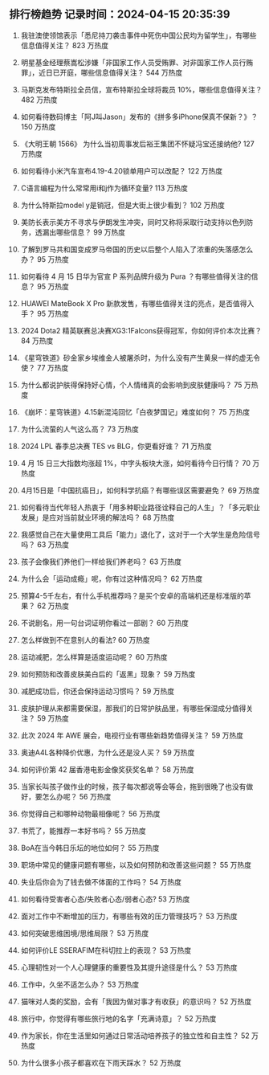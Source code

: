 
## 排行榜趋势 记录时间：2024-04-15 20:35:39
  
  1. 我驻澳使领馆表示「悉尼持刀袭击事件中死伤中国公民均为留学生」，有哪些信息值得关注？ 823 万热度
    
  2. 明星基金经理蔡嵩松涉嫌「非国家工作人员受贿罪、对非国家工作人员行贿罪」，近日已开庭，哪些信息值得关注？ 544 万热度
    
  3. 马斯克发布特斯拉全员信，宣布特斯拉全球将裁员 10%，哪些信息值得关注？ 482 万热度
    
  4. 如何看待数码博主「阿J叫Jason」发布的《拼多多iPhone保真不保新？》？ 150 万热度
    
  5. 《大明王朝 1566》 为什么当初周事发后裕王集团不怀疑冯宝还接纳他? 127 万热度
    
  6. 如何看待小米汽车宣布4.19-4.20锁单用户可以改配？ 122 万热度
    
  7. C语言编程为什么常常用i和j作为循环变量? 113 万热度
    
  8. 为什么特斯拉model y是销冠，但是大街上很少看到？ 102 万热度
    
  9. 美防长表示美方不寻求与伊朗发生冲突，同时又称将采取行动支持以色列防务，透漏出哪些信息？ 99 万热度
    
  10. 了解到罗马共和国变成罗马帝国的历史以后整个人陷入了浓重的失落感怎么办？ 95 万热度
    
  11. 如何看待 4 月 15 日华为官宣 P 系列品牌升级为 Pura ？有哪些值得关注的信息？ 95 万热度
    
  12. HUAWEI MateBook X Pro 新款发售，有哪些值得关注的亮点，是否值得入手？ 95 万热度
    
  13. 2024 Dota2 精英联赛总决赛XG3:1Falcons获得冠军，你如何评价本次比赛？ 84 万热度
    
  14. 《星穹铁道》砂金家乡埃维金人被屠杀时，为什么没有产生黄泉一样的虚无令使？ 77 万热度
    
  15. 为什么都说护肤得保持好心情，个人情绪真的会影响到皮肤健康吗？ 75 万热度
    
  16. 《崩坏：星穹铁道》4.15新混沌回忆「白夜梦国记」难度如何？ 75 万热度
    
  17. 为什么流萤的人气这么高？ 73 万热度
    
  18. 2024 LPL 春季总决赛 TES vs BLG，你更看好谁？ 71 万热度
    
  19. 4 月 15 日三大指数均涨超 1%，中字头板块大涨，如何看待今日行情？ 70 万热度
    
  20. 4月15日是「中国抗癌日」，如何科学抗癌？有哪些误区需要避免？ 69 万热度
    
  21. 如何看待当代年轻人热衷于「用多种职业路径诠释自己的人生」？「多元职业发展」是应对当前就业环境的解法吗？ 68 万热度
    
  22. 我感觉自己在大量使用工具后「能力」退化了，这对于一个大学生是危险信号吗？ 63 万热度
    
  23. 孩子会像我们养他们一样给我们养老吗？ 63 万热度
    
  24. 为什么会「运动成瘾」呢，你有过这种情况吗？ 62 万热度
    
  25. 预算4-5千左右，有什么手机推荐吗？是买个安卓的高端机还是标准版的苹果？ 62 万热度
    
  26. 不说剧名，用一句台词证明你看过一部剧？ 60 万热度
    
  27. 怎么样做到不在意别人的看法? 60 万热度
    
  28. 运动减肥，怎么样算是适度运动呢？ 60 万热度
    
  29. 如何预防和改善皮肤美白后的「返黑」现象？ 59 万热度
    
  30. 减肥成功后，你还会保持运动习惯吗？ 59 万热度
    
  31. 皮肤护理从来都需要保湿，那我们的日常护肤品里，有哪些保湿成分值得关注？ 59 万热度
    
  32. 此次 2024 年 AWE 展会，电视行业有哪些新趋势值得关注？ 59 万热度
    
  33. 奥迪A4L各种降价优惠，为什么还是没人买？ 59 万热度
    
  34. 如何评价第 42 届香港电影金像奖获奖名单？ 58 万热度
    
  35. 当家长叫孩子做作业的时候，孩子每次都说等会等会，拖到很晚了也没有做好，要怎么办呢？ 56 万热度
    
  36. 你觉得自己和哪种动物最相像呢？ 56 万热度
    
  37. 书荒了，能推荐一本好书吗？ 55 万热度
    
  38. BoA在当今韩日乐坛的地位如何？ 55 万热度
    
  39. 职场中常见的健康问题有哪些，以及如何预防和改善这些问题？ 55 万热度
    
  40. 失业后你会为了钱去做不体面的工作吗？ 54 万热度
    
  41. 如何看待受害者心态/失败者心态/弱者心态? 53 万热度
    
  42. 面对工作中不断增加的压力，有哪些有效的压力管理技巧？ 53 万热度
    
  43. 如何突破思维困境/思维局限？ 53 万热度
    
  44. 如何评价LE SSERAFIM在科切拉上的表现？ 53 万热度
    
  45. 心理韧性对一个人心理健康的重要性及其提升途径是什么？ 53 万热度
    
  46. 工作中，久坐不适怎么办？ 53 万热度
    
  47. 猫咪对人类的奖励，会有「我因为做对事才有收获」的意识吗？ 52 万热度
    
  48. 旅行中，你觉得有哪些旅行地的名字「充满诗意」？ 52 万热度
    
  49. 作为家长，你在生活里如何通过日常活动培养孩子的独立性和自主性？ 52 万热度
    
  50. 为什么很多小孩子都喜欢在下雨天踩水？ 52 万热度
    